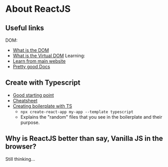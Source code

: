 
# About ReactJS

## Useful links

DOM:
- [What is the DOM](https://www.geeksforgeeks.org/dom-document-object-model/)
- [What is the Virtual DOM](https://www.geeksforgeeks.org/reactjs-virtual-dom/)
Learning:
- [Learn from main website](https://reactjs.org/docs/hello-world.html)
- [Pretty good Docs](https://create-react-app.dev/docs/getting-started)


## Create with Typescript
- [Good starting point](https://www.typescriptlang.org/docs/handbook/react.html)
- [Cheatsheet](https://github.com/typescript-cheatsheets/react#reacttypescript-cheatsheets)
- [Creating boilerplate with TS](https://create-react-app.dev/docs/adding-typescript/)
  - `npx create-react-app my-app --template typescript`
  - Explains the "random" files that you see in the boilerplate and their purpose.

## Why is ReactJS better than say, Vanilla JS in the browser?
Still thinking...
